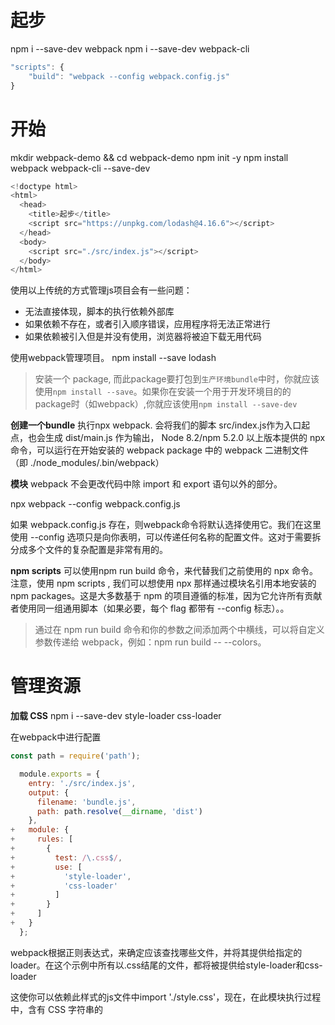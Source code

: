 # 起步
npm i --save-dev webpack
npm i --save-dev webpack-cli

```js
"scripts": {
    "build": "webpack --config webpack.config.js"
}
```
# 开始
mkdir webpack-demo && cd webpack-demo
npm init -y
npm install webpack webpack-cli --save-dev


```js
<!doctype html>
<html>
  <head>
    <title>起步</title>
    <script src="https://unpkg.com/lodash@4.16.6"></script>
  </head>
  <body>
    <script src="./src/index.js"></script>
  </body>
</html>
```
使用以上传统的方式管理js项目会有一些问题：
- 无法直接体现，脚本的执行依赖外部库
- 如果依赖不存在，或者引入顺序错误，应用程序将无法正常进行
- 如果依赖被引入但是并没有使用，浏览器将被迫下载无用代码

使用webpack管理项目。
npm install --save lodash

> 安装一个 package, 而此package要打包到`生产环境bundle`中时，你就应该使用`npm install --save`。如果你在安装一个用于开发环境目的的package时（如webpack）,你就应该使用`npm install --save-dev`

**创建一个bundle**
执行npx webpack. 会将我们的脚本 src/index.js作为入口起点，也会生成 dist/main.js 作为输出，
Node 8.2/npm 5.2.0 以上版本提供的 npx 命令，可以运行在开始安装的 webpack package 中的 webpack 二进制文件（即 ./node_modules/.bin/webpack）


**模块**
webpack 不会更改代码中除 import 和 export 语句以外的部分。

npx webpack --config webpack.config.js

如果 webpack.config.js 存在，则webpack命令将默认选择使用它。我们在这里使用 --config 选项只是向你表明，可以传递任何名称的配置文件。这对于需要拆分成多个文件的复杂配置是非常有用的。

**npm scripts**
可以使用npm run build 命令，来代替我们之前使用的 npx 命令。注意，使用 npm scripts , 我们可以想使用 npx 那样通过模块名引用本地安装的npm packages。这是大多数基于 npm 的项目遵循的标准，因为它允许所有贡献者使用同一组通用脚本（如果必要，每个 flag 都带有 --config 标志）。。

> 通过在 npm run build 命令和你的参数之间添加两个中横线，可以将自定义参数传递给 webpack，例如：npm run build -- --colors。

# 管理资源

**加载 CSS**
npm i --save-dev style-loader css-loader

在webpack中进行配置
```js
const path = require('path');

  module.exports = {
    entry: './src/index.js',
    output: {
      filename: 'bundle.js',
      path: path.resolve(__dirname, 'dist')
    },
+   module: {
+     rules: [
+       {
+         test: /\.css$/,
+         use: [
+           'style-loader',
+           'css-loader'
+         ]
+       }
+     ]
+   }
  };

```
webpack根据正则表达式，来确定应该查找哪些文件，并将其提供给指定的loader。在这个示例中所有以.css结尾的文件，都将被提供给style-loader和css-loader

这使你可以依赖此样式的js文件中import './style.css'，现在，在此模块执行过程中，含有 CSS 字符串的 <style> 标签，将被插入到 html 文件的 <head> 中。

**加载Images图像**
使用file-loader可以将像 background 和 icon 这样的图像等内容混合到css中

```js
npm install --save-dev file-loader
```
**加载fonts字体**
file-loader和url-laoder可以接受并加载文件，然后将其输出到构建目录，也就是说，我们可以将他们用于任何类型的文件，也包括字体。

# 管理输出
**自动地加载打包完后的bundle文件**
npm install --save-dev html-webpack-plugin
**清理/dist文件**
npm install --save-dev clean-webpack-plugin
**manifest**
webpack通过manifest，可以追踪到所有模块到输出bundle之间的映射.
通过 WebpackManifestPlugin 插件，可以将 manifest 数据提取为一个容易使用的 json 文件。

# 开发环境
watch mode模式，不需要重新编译，需要重新刷新浏览器
webpack-dev-server: 提供了一个简单的 web server, 并且具有 live reloading（实时重新加载）功能
```js
npm install --save-dev webpack-dev-server
```
修改配置文件，告诉dev server,从什么位置查找文件。
```js
const path = require('path');
  const HtmlWebpackPlugin = require('html-webpack-plugin');
  const CleanWebpackPlugin = require('clean-webpack-plugin');

  module.exports = {
    mode: 'development',
    entry: {
      app: './src/index.js',
      print: './src/print.js'
    },
    devtool: 'inline-source-map',
+   devServer: {
+     contentBase: './dist'
+   },
    plugins: [
      new CleanWebpackPlugin(['dist']),
      new HtmlWebpackPlugin({
        title: 'Development'
      })
    ],
    output: {
      filename: '[name].bundle.js',
      path: path.resolve(__dirname, 'dist')
    }
  };
```
以上配置告知 webpack-dev-server, 将dist目录下的文件serve到`localhost: 8080`下（serve,将资源作为server的可访问文件；

> webpack-dev-server在编译之后不会写到任何输入文件，而是将bundle文件保存在内存中，然后将它们serve到server中，就好像它们是挂载在server根路径上的真实文件一样。

webpack-dev-server中调用了webpack-dev-middleware和webpack-hot-middleware
webpack-dev-middleware:是一个封装器（wrapper）,它可以把webpack处理过得文件发送到一个server。webpack-dev-server在内部使用了它，它也可以作为独立的package来使用
webpack-hot-middleware: 在运行时更新所有类型的模块，而无需完全刷新。webpack-dev-server在内部使用了它，只需要配置一下就可以，它也可以作为独立的package来使用。

增量编译：只编译修改的部分，没修改的部分不重新编译
热更新：处理的是编译完成后的页面刷新部分，只刷新修改的内容，而无需重新刷新

# TypeScript
npm install --save-dev typescript ts-loader

# 环境变量



